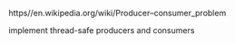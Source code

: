 https//en.wikipedia.org/wiki/Producer–consumer_problem

implement thread-safe producers and consumers
